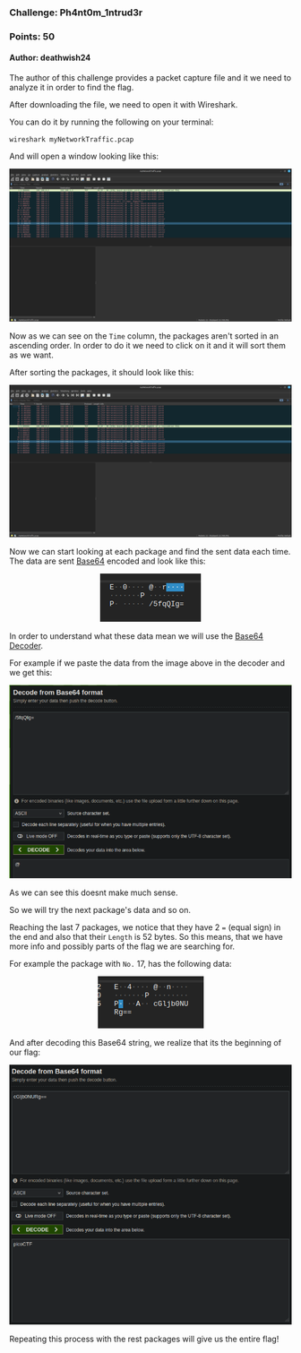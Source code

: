 ### Challenge: Ph4nt0m_1ntrud3r
### Points: 50
#### Author: deathwish24

The author of this challenge provides a packet capture file and it we need to analyze it in order to find the flag.

After downloading the file, we need to open it with Wireshark. 

You can do it by running the following on your terminal:

```console
wireshark myNetworkTraffic.pcap
```

And will open a window looking like this:

<p align="center">
<img src="./assets/pcap1.png"/>
</p>

Now as we can see on the `Time` column, the packages aren't sorted in an ascending order. In order to do it we need to click on it and it will sort them as we want. 

After sorting the packages, it should look like this:

<p align="center">
<img src="./assets/pcap2.png"/>
</p>

Now we can start looking at each package and find the sent data each time. The data are sent [Base64](https://en.wikipedia.org/wiki/Base64) encoded and look like this:

<p align="center">
<img src="./assets/pcap3.png"/>
</p>

In order to understand what these data mean we will use the [Base64 Decoder](https://www.base64decode.org/).

For example if we paste the data from the image above in the decoder and we get this:


<p align="center">
<img src="./assets/pcap4.png"/>
</p>

As we can see this doesnt make much sense.

So we will try the next package's data and so on.

Reaching the last 7 packages, we notice that they have 2 `=` (equal sign) in the end and also that their `Length` is 52 bytes. So this means, that we have more info and possibly parts of the flag we are searching for.

For example the package with `No.` 17, has the following data:

<p align="center">
<img src="./assets/pcap5.png"/>
</p>

And after decoding this Base64 string, we realize that its the beginning of our flag:

<p align="center">
<img src="./assets/pcap6.png"/>
</p>

Repeating this process with the rest packages will give us the entire flag!
